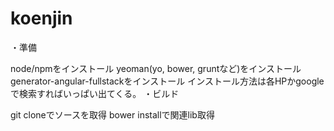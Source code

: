 # koenjin

・準備

node/npmをインストール
yeoman(yo, bower, gruntなど)をインストール
generator-angular-fullstackをインストール
インストール方法は各HPかgoogleで検索すればいっぱい出てくる。
・ビルド

git cloneでソースを取得
bower installで関連lib取得
